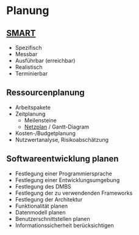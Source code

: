 # Planung

## [SMART](https://de.wikipedia.org/wiki/SMART_(Projektmanagement))
* Spezifisch
* Messbar
* Ausführbar (erreichbar)
* Realistisch
* Terminierbar


## Ressourcenplanung
* Arbeitspakete
* Zeitplanung
  * Meilensteine
  * [Netzplan](https://johannesloetzsch.github.io/LF7/pruefung/netzplan.html) / Gantt-Diagram
* Kosten-/Budgetplanung
* Nutzwertanalyse, Risikoabschätzung


## Softwareentwicklung planen

* Festlegung einer Programmiersprache
* Festlegung einer Entwicklungsumgebung
* Festlegung des DMBS
* Festlegung der zu verwendenden Frameworks
* Festlegung der Architektur
* Funktionalität planen
* Datenmodell planen
* Benutzerschnittstellen planen
* Informationssicherheit berücksichtigen

